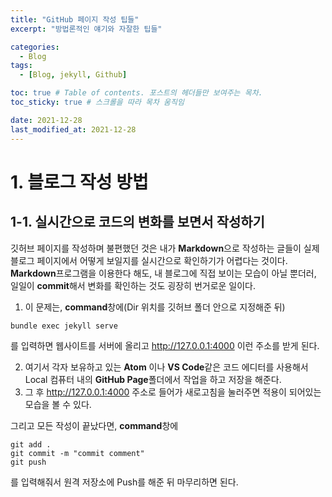 ```yaml
---
title: "GitHub 페이지 작성 팁들"
excerpt: "방법론적인 얘기와 자잘한 팁들"

categories:
  - Blog
tags:
  - [Blog, jekyll, Github]

toc: true # Table of contents. 포스트의 헤더들만 보여주는 목차.
toc_sticky: true # 스크롤을 따라 목차 움직임

date: 2021-12-28
last_modified_at: 2021-12-28
---
```


# 1. 블로그 작성 방법
## 1-1. 실시간으로 코드의 변화를 보면서 작성하기
깃허브 페이지를 작성하며 불편했던 것은 내가 **Markdown**으로 작성하는 글들이 실제 블로그 페이지에서 어떻게 보일지를
실시간으로 확인하기가 어렵다는 것이다.  
**Markdown**프로그램을 이용한다 해도, 내 블로그에 직접 보이는 모습이 아닐 뿐더러,
일일이 **commit**해서 변화를 확인하는 것도 굉장히 번거로운 일이다.  

1. 이 문제는, **command**창에(Dir 위치를 깃허브 폴더 안으로 지정해준 뒤)
```
bundle exec jekyll serve
```
를 입력하면 웹사이트를 서버에 올리고 <http://127.0.0.1:4000> 이런 주소를 받게 된다.  

2. 여기서 각자 보유하고 있는 **Atom** 이나 **VS Code**같은 코드 에디터를 사용해서  
Local 컴퓨터 내의 **GitHub Page**폴더에서 작업을 하고 저장을 해준다.  
3. 그 후 <http://127.0.0.1:4000> 주소로 들어가 새로고침을 눌러주면 적용이 되어있는 모습을 볼 수 있다.  

그리고 모든 작성이 끝났다면, **command**창에 
```
git add .
git commit -m "commit comment"
git push
```
를 입력해줘서 원격 저장소에 Push를 해준 뒤 마무리하면 된다.
